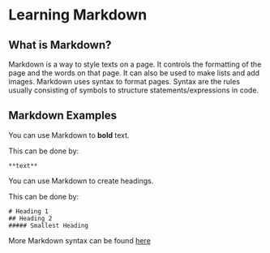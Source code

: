 # Learning Markdown
## What is Markdown?
Markdown is a way to style texts on a page. It controls the formatting of the page and the words on that page. It can also be used to make lists and add images. Markdown uses syntax to format pages. Syntax are the rules usually consisting of symbols to structure statements/expressions in code. 

## Markdown Examples
You can use Markdown to **bold** text. 

This can be done by:
```
**text**
```
You can use Markdown to create headings. 

This can be done by:
```
# Heading 1
## Heading 2
##### Smallest Heading
```
More Markdown syntax can be found [here](https://docs.github.com/en/github/writing-on-github/basic-writing-and-formatting-syntax)

